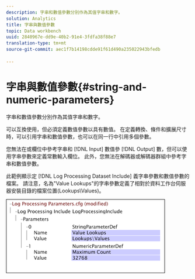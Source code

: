 ```yaml
---
description: 字串和數值參數分別作為其值字串和數字。
solution: Analytics
title: 字串與數值參數
topic: Data workbench
uuid: 2840967e-dd9e-40b2-91e4-3fdfa38f88e7
translation-type: tm+mt
source-git-commit: aec1f7b14198cdde91f61d490a235022943bfedb

---
```



# 字串與數值參數{#string-and-numeric-parameters}

字串和數值參數分別作為其值字串和數字。

可以互換使用，但必須定義數值參數以具有數值。 在定義轉換、條件和擴展尺寸時，可以引用字串和數值參數，也可以在同一行中引用多個參數。

您無法在或欄位中參考字串和 [!DNL Input] 數值參 [!DNL Output] 數，但可以使用字串參數來定義常數輸入欄位。 此外，您無法在解碼器或解碼器群組中參考字串和數值參數。

此範例顯示定 [!DNL Log Processing Dataset Include] 義字串參數和數值參數的檔案。 請注意，名為&quot;Value Lookups&quot;的字串參數定義了相對於資料工作台伺服器安裝目錄的檔案位置(Lookups\Values)。

![](assets/cfg_Parameters_StringNumeric.png)

